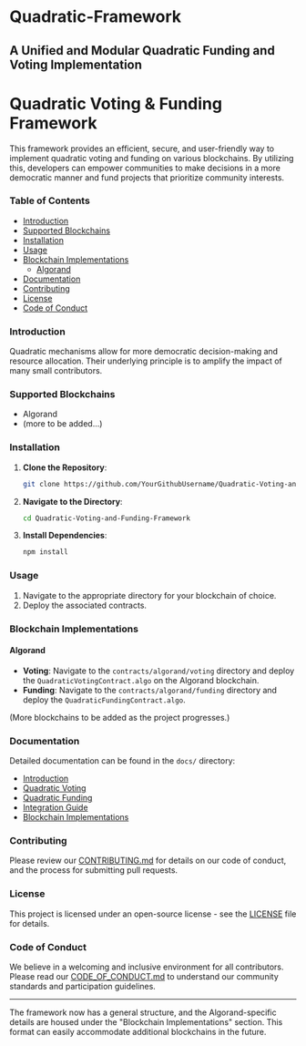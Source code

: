 # Quadratic-Framework
 A Unified and Modular Quadratic Funding and Voting Implementation 
---
# Quadratic Voting & Funding Framework

This framework provides an efficient, secure, and user-friendly way to implement quadratic voting and funding on various blockchains. By utilizing this, developers can empower communities to make decisions in a more democratic manner and fund projects that prioritize community interests.

### Table of Contents
- [Introduction](#introduction)
- [Supported Blockchains](#supported-blockchains)
- [Installation](#installation)
- [Usage](#usage)
- [Blockchain Implementations](#blockchain-implementations)
  - [Algorand](#algorand)
- [Documentation](#documentation)
- [Contributing](#contributing)
- [License](#license)
- [Code of Conduct](#code-of-conduct)

### Introduction

Quadratic mechanisms allow for more democratic decision-making and resource allocation. Their underlying principle is to amplify the impact of many small contributors.

### Supported Blockchains
- Algorand
- (more to be added...)

### Installation

1. **Clone the Repository**:
   ```bash
   git clone https://github.com/YourGithubUsername/Quadratic-Voting-and-Funding-Framework.git
   ```

2. **Navigate to the Directory**:
   ```bash
   cd Quadratic-Voting-and-Funding-Framework
   ```

3. **Install Dependencies**:
   ```bash
   npm install
   ```

### Usage

1. Navigate to the appropriate directory for your blockchain of choice.
2. Deploy the associated contracts.

### Blockchain Implementations

#### Algorand

- **Voting**: Navigate to the `contracts/algorand/voting` directory and deploy the `QuadraticVotingContract.algo` on the Algorand blockchain.
- **Funding**: Navigate to the `contracts/algorand/funding` directory and deploy the `QuadraticFundingContract.algo`.

(More blockchains to be added as the project progresses.)

### Documentation

Detailed documentation can be found in the `docs/` directory:
- [Introduction](docs/Introduction.md)
- [Quadratic Voting](docs/QuadraticVoting.md)
- [Quadratic Funding](docs/QuadraticFunding.md)
- [Integration Guide](docs/IntegrationGuide.md)
- [Blockchain Implementations](docs/BlockchainImplementations.md)

### Contributing

Please review our [CONTRIBUTING.md](CONTRIBUTING.md) for details on our code of conduct, and the process for submitting pull requests.

### License

This project is licensed under an open-source license - see the [LICENSE](LICENSE) file for details.

### Code of Conduct

We believe in a welcoming and inclusive environment for all contributors. Please read our [CODE_OF_CONDUCT.md](CODE_OF_CONDUCT.md) to understand our community standards and participation guidelines.

---

The framework now has a general structure, and the Algorand-specific details are housed under the "Blockchain Implementations" section. This format can easily accommodate additional blockchains in the future.
